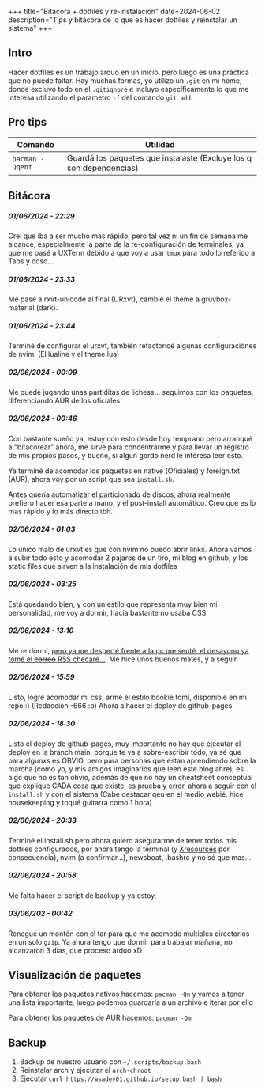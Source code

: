 +++
title="Bitacora + dotfiles y re-instalación"
date=2024-06-02
description="Tips y bitácora de lo que es hacer dotfiles y reinstalar un sistema"
+++

## Intro
Hacer dotfiles es un trabajo arduo en un inicio, pero luego es una práctica que no puede faltar.
Hay muchas formas, yo utilizo un `.git` en mi home, donde excluyo todo en el `.gitignore` e incluyo
específicamente lo que me interesa utilizando el parametro `-f` del comando `git add`.

## Pro tips

| Comando | Utilidad    |
|---------|-------------|
| `pacman -Qqent` | Guardá los paquetes que instalaste (Excluye los q son dependencias) |

## Bitácora
##### 01/06/2024 - 22:29
Creí que iba a ser mucho mas rápido, pero tal vez ni un fin de semana me alcance, especialmente la parte de la re-configuración de terminales,
ya que me pasé a UXTerm debido a que voy a usar `tmux` para todo lo referido a Tabs y coso...

##### 01/06/2024 - 23:33
Me pasé a rxvt-unicode al final (URxvt), cambié el theme a gruvbox-material (dark).

##### 01/06/2024 - 23:44
Terminé de configurar el urxvt, también refactoricé algunas configuraciónes de nvim. (El lualine y el theme.lua)

##### 02/06/2024 - 00:09
Me quedé jugando unas partiditas de lichess... seguimos con los paquetes, diferenciando AUR de los oficiales.

##### 02/06/2024 - 00:46
Con bastante sueño ya, estoy con esto desde hoy temprano pero arranqué a "bitacorear" ahora, me sirve para
concentrarme y para llevar un registro de mis propios pasos, y bueno, si algun gordo nerd le interesa leer esto.

Ya terminé de acomodar los paquetes en native (Oficiales) y foreign.txt (AUR), ahora voy por un script que sea `install.sh`.

Antes quería automatizar el particionado de discos, ahora realmente prefiero hacer esa parte a mano, y el post-install automático. Creo que es lo mas rápido y lo más directo tbh.

##### 02/06/2024 - 01:03
Lo único malo de urxvt es que con nvim no puedo abrir links. Ahora vamos a subir todo esto y acomodar 2
pájaros de un tiro, mi blog en github, y los static files que sirven a la instalación de mis dotfiles


##### 02/06/2024 - 03:25
Está quedando bien, y con un estilo que representa muy bien mi personalidad, me voy a dormir, hacia bastante
no usaba CSS.

##### 02/06/2024 - 13:10
Me re dormí, [pero ya me desperté frente a la pc me senté, el desayuno ya tomé el <s>correo</s> RSS checaré...](https://youtu.be/55zFvFSVgUg?t=38).
Me hice unos buenos mates, y a seguir.

##### 02/06/2024 - 15:59
Listo, logré acomodar mi css, armé el estilo bookie.toml, disponible en mi repo :) (Redacción -666 :p)
Ahora a hacer el deploy de github-pages

##### 02/06/2024 - 18:30
Listo el deploy de github-pages, muy importante no hay que ejecutar el deploy en la branch main, porque
te va a sobre-escribir todo, ya sé que para algunxs es OBVIO, pero para personas que estan aprendiendo
sobre la marcha (como yo, y mis amigos imaginarios que leen este blog ahre), es algo que no es tan obvio,
además de que no hay un cheatsheet conceptual que explique CADA cosa que existe, es prueba y error, ahora
a seguir con el `install.sh` y con el sistema (Cabe destacar qeu en el medio webié, hice housekeeping y
toqué guitarra como 1 hora)

##### 02/06/2024 - 20:33
Terminé el install.sh pero ahora quiero asegurarme de tener todos mis dotfiles configurados, por ahora tengo
la terminal (y [Xresources](https://wiki.archlinux.org/title/X_resources) por consecuencia), nvim (a confirmar...), newsboat,
.bashrc y no sé que mas...

##### 02/06/2024 - 20:58
Me falta hacer el script de backup y ya estoy.

##### 03/06/202 - 00:42
Renegué un montón con el tar para que me acomode multiples directorios en un solo `gzip`. Ya ahora tengo que dormir para trabajar mañana, no alcanzaron 3 días, que proceso arduo xD

## Visualización de paquetes
Para obtener los paquetes nativos hacemos:
`pacman -Qn` y vamos a tener una lista importante, luego podemos guardarla a un archivo e iterar por ello

Para obtener los paquetes de AUR hacemos:
`pacman -Qm`

## Backup

1. Backup de nuestro usuario con `~/.scripts/backup.bash`
2. Reinstalar arch y ejecutar el `arch-chroot`
3. Ejecutar `curl https://wsadev01.github.io/setup.bash | bash`
